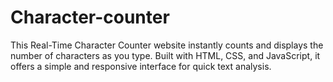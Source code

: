 # Character-counter
This Real-Time Character Counter website instantly counts and displays the number of characters as you type. Built with HTML, CSS, and JavaScript, it offers a simple and responsive interface for quick text analysis.
